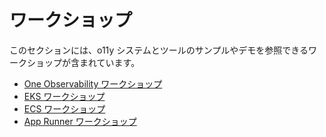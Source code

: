 # ワークショップ

このセクションには、o11y システムとツールのサンプルやデモを参照できるワークショップが含まれています。

- [One Observability ワークショップ](https://observability.workshop.aws/en/)
- [EKS ワークショップ](https://www.eksworkshop.com/)
- [ECS ワークショップ](https://www.ecsworkshop.com/)
- [App Runner ワークショップ](https://www.apprunnerworkshop.com/)
